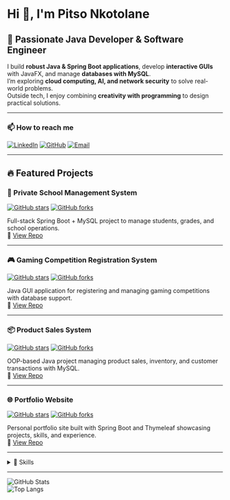 # Hi 👋, I'm Pitso Nkotolane

## 🚀 Passionate Java Developer & Software Engineer
I build **robust Java & Spring Boot applications**, develop **interactive GUIs** with JavaFX, and manage **databases with MySQL**.  
I’m exploring **cloud computing, AI, and network security** to solve real-world problems.  
Outside tech, I enjoy combining **creativity with programming** to design practical solutions.

---

### 📫 How to reach me
[![LinkedIn](https://img.shields.io/badge/LinkedIn-Pitso%20Nkotolane-blue?style=flat&logo=linkedin)](https://www.linkedin.com/in/pitso-gintos-nkotolane-977297231/)
[![GitHub](https://img.shields.io/badge/GitHub-PitsoNkotolane-black?style=flat&logo=github)](https://github.com/pitsonkotolane)
[![Email](https://img.shields.io/badge/Email-pnkotolane%40gmail.com-red?style=flat&logo=gmail)](mailto:pnkotolane@gmail.com)

---

## 🔥 Featured Projects

### 💼 Private School Management System
[![GitHub stars](https://img.shields.io/github/stars/pitsonkotolane/private-school-management?style=social)](https://github.com/pitsonkotolane/private-school-management)
[![GitHub forks](https://img.shields.io/github/forks/pitsonkotolane/private-school-management?style=social)](https://github.com/pitsonkotolane/private-school-management)

Full-stack Spring Boot + MySQL project to manage students, grades, and school operations.  
🔗 [View Repo](https://github.com/pitsonkotolane/private-school-management)

---

### 🎮 Gaming Competition Registration System
[![GitHub stars](https://img.shields.io/github/stars/pitsonkotolane/gaming-competition-system?style=social)](https://github.com/pitsonkotolane/gaming-competition-system)
[![GitHub forks](https://img.shields.io/github/forks/pitsonkotolane/gaming-competition-system?style=social)](https://github.com/pitsonkotolane/gaming-competition-system)

Java GUI application for registering and managing gaming competitions with database support.  
🔗 [View Repo](https://github.com/pitsonkotolane/gaming-competition-system)

---

### 📦 Product Sales System
[![GitHub stars](https://img.shields.io/github/stars/pitsonkotolane/product-sales-system?style=social)](https://github.com/pitsonkotolane/product-sales-system)
[![GitHub forks](https://img.shields.io/github/forks/pitsonkotolane/product-sales-system?style=social)](https://github.com/pitsonkotolane/product-sales-system)

OOP-based Java project managing product sales, inventory, and customer transactions with MySQL.  
🔗 [View Repo](https://github.com/pitsonkotolane/product-sales-system)

---

### 🌐 Portfolio Website
[![GitHub stars](https://img.shields.io/github/stars/pitsonkotolane/portfolio?style=social)](https://github.com/pitsonkotolane/portfolio)
[![GitHub forks](https://img.shields.io/github/forks/pitsonkotolane/portfolio?style=social)](https://github.com/pitsonkotolane/portfolio)

Personal portfolio site built with Spring Boot and Thymeleaf showcasing projects, skills, and experience.  
🔗 [View Repo](https://github.com/pitsonkotolane/portfolio)

---

<details>
<summary>🧰 Skills</summary>

**Languages:**  
<div align="left">
  <img src="https://cdn.jsdelivr.net/gh/devicons/devicon/icons/java/java-original.svg" height="30" alt="Java" />
  <img width="12"/>
  <img src="https://cdn.jsdelivr.net/gh/devicons/devicon/icons/html5/html5-original.svg" height="30" alt="HTML5" />
  <img width="12"/>
  <img src="https://cdn.jsdelivr.net/gh/devicons/devicon/icons/css3/css3-original.svg" height="30" alt="CSS3" />
  <img width="12"/>
  <img src="https://cdn.jsdelivr.net/gh/devicons/devicon/icons/javascript/javascript-original.svg" height="30" alt="JavaScript" />
  <img width="12"/>
  <img src="https://cdn.jsdelivr.net/gh/devicons/devicon/icons/sql/sql-original.svg" height="30" alt="SQL" />
</div>

**Frontend:**  
<div align="left">
  <img src="https://cdn.jsdelivr.net/gh/devicons/devicon/icons/bootstrap/bootstrap-original.svg" height="30" alt="Bootstrap" />
  <img width="12"/>
  <img src="https://cdn.jsdelivr.net/gh/devicons/devicon/icons/thymeleaf/thymeleaf-original.svg" height="30" alt="Thymeleaf" />
</div>

**Backend & Frameworks:**  
<div align="left">
  <img src="https://cdn.jsdelivr.net/gh/devicons/devicon/icons/spring/spring-original.svg" height="30" alt="Spring Boot" />
  <img width="12"/>
  <img src="https://cdn.jsdelivr.net/gh/devicons/devicon/icons/hibernate/hibernate-original.svg" height="30" alt="Hibernate" />
</div>

**Databases:**  
<div align="left">
  <img src="https://cdn.jsdelivr.net/gh/devicons/devicon/icons/mysql/mysql-original.svg" height="30" alt="MySQL" />
</div>

**Tools & IDEs:**  
<div align="left">
  <img src="https://cdn.jsdelivr.net/gh/devicons/devicon/icons/git/git-original.svg" height="30" alt="Git" />
  <img width="12"/>
  <img src="https://cdn.jsdelivr.net/gh/devicons/devicon/icons/github/github-original.svg" height="30" alt="GitHub" />
  <img width="12"/>
  <img src="https://cdn.jsdelivr.net/gh/devicons/devicon/icons/intellij/intellij-original.svg" height="30" alt="IntelliJ IDEA" />
</div>

</details>

---

![GitHub Stats](https://github-readme-stats.vercel.app/api?username=pitsonkotolane&show_icons=true&theme=radical)  
![Top Langs](https://github-readme-stats.vercel.app/api/top-langs/?username=pitsonkotolane&layout=compact&theme=radical)
